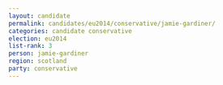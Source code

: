 ```yaml
---
layout: candidate
permalink: candidates/eu2014/conservative/jamie-gardiner/
categories: candidate conservative
election: eu2014
list-rank: 3
person: jamie-gardiner
region: scotland
party: conservative
---
```

